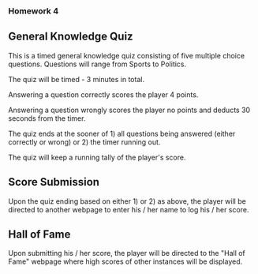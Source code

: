 ### Homework 4

## General Knowledge Quiz

This is a timed general knowledge quiz consisting of five multiple choice questions.  Questions will range from Sports to Politics.

The quiz will be timed - 3 minutes in total.

Answering a question correctly scores the player 4 points.

Answering a question wrongly scores the player no points and deducts 30 seconds from the timer.

The quiz ends at the sooner of 1) all questions being answered (either correctly or wrong) or 2) the timer running out.

The quiz will keep a running tally of the player's score.

## Score Submission

Upon the quiz ending based on either 1) or 2) as above, the player will be directed to another webpage to enter his / her name to log his / her score.

## Hall of Fame

Upon submitting his / her score, the player will be directed to the "Hall of Fame" webpage where high scores of other instances will be displayed.


